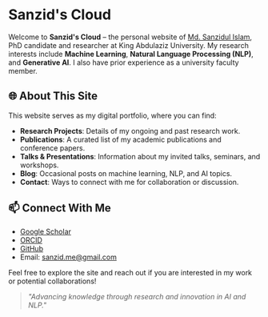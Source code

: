 # Sanzid's Cloud

Welcome to **Sanzid's Cloud** – the personal website of [Md. Sanzidul Islam](https://sanzidikawsar.github.io/sanzidkawsar), PhD candidate and researcher at King Abdulaziz University. My research interests include **Machine Learning**, **Natural Language Processing (NLP)**, and **Generative AI**. I also have prior experience as a university faculty member.

## 🌐 About This Site

This website serves as my digital portfolio, where you can find:

- **Research Projects**: Details of my ongoing and past research work.
- **Publications**: A curated list of my academic publications and conference papers.
- **Talks & Presentations**: Information about my invited talks, seminars, and workshops.
- **Blog**: Occasional posts on machine learning, NLP, and AI topics.
- **Contact**: Ways to connect with me for collaboration or discussion.

## 📫 Connect With Me

- [Google Scholar](https://scholar.google.com/citations?user=m0eRuEoAAAAJ&hl=en)
- [ORCID](https://orcid.org/my-orcid?orcid=0000-0002-9563-2419)
- [GitHub](https://github.com/sanzidikawsar)
- Email: sanzid.me@gmail.com

Feel free to explore the site and reach out if you are interested in my work or potential collaborations!

> _"Advancing knowledge through research and innovation in AI and NLP."_
